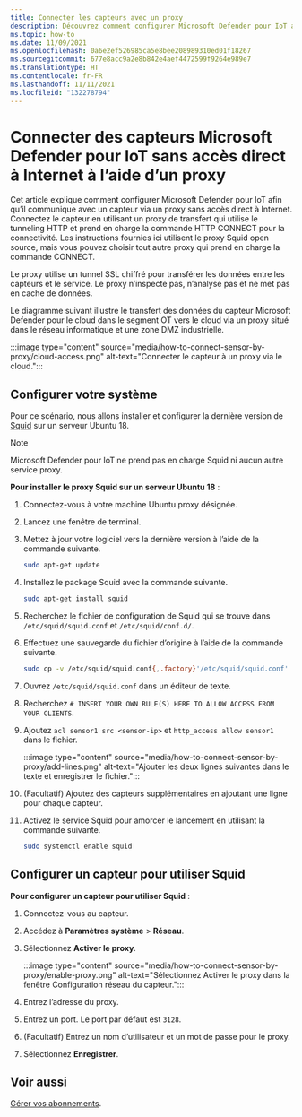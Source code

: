 ```yaml
---
title: Connecter les capteurs avec un proxy
description: Découvrez comment configurer Microsoft Defender pour IoT afin qu’il communique avec un capteur via un proxy sans accès direct à Internet.
ms.topic: how-to
ms.date: 11/09/2021
ms.openlocfilehash: 0a6e2ef526985ca5e8bee208989310ed01f18267
ms.sourcegitcommit: 677e8acc9a2e8b842e4aef4472599f9264e989e7
ms.translationtype: HT
ms.contentlocale: fr-FR
ms.lasthandoff: 11/11/2021
ms.locfileid: "132278794"
---
```

# <a name="connect-microsoft-defender-for-iot-sensors-without-direct-internet-access-by-using-a-proxy"></a>Connecter des capteurs Microsoft Defender pour IoT sans accès direct à Internet à l’aide d’un proxy 

Cet article explique comment configurer Microsoft Defender pour IoT afin qu’il communique avec un capteur via un proxy sans accès direct à Internet. Connectez le capteur en utilisant un proxy de transfert qui utilise le tunneling HTTP et prend en charge la commande HTTP CONNECT pour la connectivité. Les instructions fournies ici utilisent le proxy Squid open source, mais vous pouvez choisir tout autre proxy qui prend en charge la commande CONNECT. 

Le proxy utilise un tunnel SSL chiffré pour transférer les données entre les capteurs et le service. Le proxy n’inspecte pas, n’analyse pas et ne met pas en cache de données. 

Le diagramme suivant illustre le transfert des données du capteur Microsoft Defender pour le cloud dans le segment OT vers le cloud via un proxy situé dans le réseau informatique et une zone DMZ industrielle.

:::image type="content" source="media/how-to-connect-sensor-by-proxy/cloud-access.png" alt-text="Connecter le capteur à un proxy via le cloud.":::

## <a name="set-up-your-system"></a>Configurer votre système

Pour ce scénario, nous allons installer et configurer la dernière version de [Squid](http://www.squid-cache.org/) sur un serveur Ubuntu 18.

> [!Note]
> Microsoft Defender pour IoT ne prend pas en charge Squid ni aucun autre service proxy.

**Pour installer le proxy Squid sur un serveur Ubuntu 18** :

1. Connectez-vous à votre machine Ubuntu proxy désignée.

1. Lancez une fenêtre de terminal.
 
1. Mettez à jour votre logiciel vers la dernière version à l’aide de la commande suivante.

    ```bash
    sudo apt-get update 
    ```

1. Installez le package Squid avec la commande suivante.

    ```bash
    sudo apt-get install squid 
    ```

1. Recherchez le fichier de configuration de Squid qui se trouve dans `/etc/squid/squid.conf` et `/etc/squid/conf.d/`.

1. Effectuez une sauvegarde du fichier d’origine à l’aide de la commande suivante.

    ```bash
    sudo cp -v /etc/squid/squid.conf{,.factory}'/etc/squid/squid.conf' -> '/etc/squid/squid.conf.factory sudo nano /etc/squid/squid.conf
    ```

1. Ouvrez `/etc/squid/squid.conf` dans un éditeur de texte.

1. Recherchez `# INSERT YOUR OWN RULE(S) HERE TO ALLOW ACCESS FROM YOUR CLIENTS`.

1. Ajoutez `acl sensor1 src <sensor-ip>` et `http_access allow sensor1` dans le fichier.

    :::image type="content" source="media/how-to-connect-sensor-by-proxy/add-lines.png" alt-text="Ajouter les deux lignes suivantes dans le texte et enregistrer le fichier.":::

1. (Facultatif) Ajoutez des capteurs supplémentaires en ajoutant une ligne pour chaque capteur.

1. Activez le service Squid pour amorcer le lancement en utilisant la commande suivante.

    ```bash
    sudo systemctl enable squid 
    ```

## <a name="set-up-a-sensor-to-use-squid"></a>Configurer un capteur pour utiliser Squid

**Pour configurer un capteur pour utiliser Squid** :

1. Connectez-vous au capteur.

1. Accédez à **Paramètres système** > **Réseau**.

1. Sélectionnez **Activer le proxy**.

    :::image type="content" source="media/how-to-connect-sensor-by-proxy/enable-proxy.png" alt-text="Sélectionnez Activer le proxy dans la fenêtre Configuration réseau du capteur.":::

1. Entrez l’adresse du proxy.

1. Entrez un port. Le port par défaut est `3128`.

1. (Facultatif) Entrez un nom d’utilisateur et un mot de passe pour le proxy.

1. Sélectionnez **Enregistrer**.

## <a name="see-also"></a>Voir aussi

[Gérer vos abonnements](how-to-manage-subscriptions.md).
